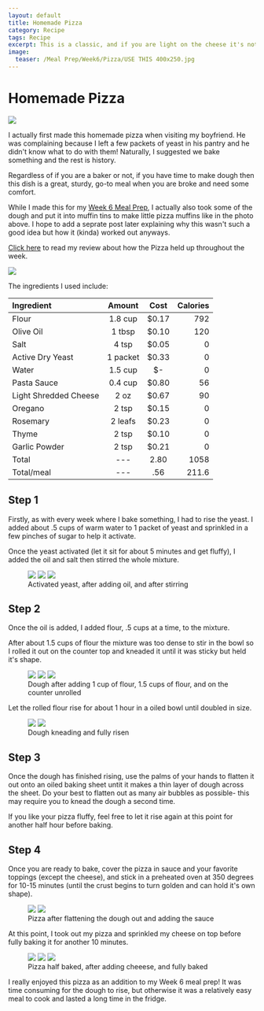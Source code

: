 ```yaml
---
layout: default
title: Homemade Pizza
category: Recipe
tags: Recipe
excerpt: This is a classic, and if you are light on the cheese it's not even that bad for you!
image:
  teaser: /Meal Prep/Week6/Pizza/USE THIS 400x250.jpg
---
```


# Homemade Pizza

<img src="{{ site.url }}/images/Meal Prep/Week6/Pizza/Final Product.jpg">

I actually first made this homemade pizza when visiting my boyfriend. He was complaining because I left a few packets of yeast in his pantry and he didn't know what to do with them! Naturally, I suggested we bake something and the rest is history. 

Regardless of if you are a baker or not, if you have time to make dough then this dish is a great, sturdy, go-to meal when you are broke and need some comfort. 

While I made this for my [Week 6 Meal Prep](http://underwriteyourlife.com/comingsoon/), I actually also took some of the dough and put it into muffin tins to make little pizza muffins like in the photo above. I hope to add a seprate post later explaining why this wasn't such a good idea but how it (kinda) worked out anyways. 

[Click here](http://underwriteyourlife.com/comingsoon/) to read my review about how the Pizza held up throughout the week. 

<img src="{{ site.url }}/images/Meal Prep/Week6/Pizza/0 Ingredients.jpg">

The ingredients I used include: 

**Ingredient** | **Amount** | **Cost** |   **Calories**
|:------------- |:-------------:| :-----:|   -----:|
Flour|	1.8	cup|	 $0.17 	|792
Olive Oil|	1	tbsp|	 $0.10 |	120
Salt|	4	tsp	| $0.05 |	0
Active Dry Yeast|	1	packet	| $0.33 |	0
Water|	1.5	cup|	 $-  | 	0
Pasta Sauce|	0.4	cup	| $0.80 |	56
Light Shredded Cheese	|2	oz	| $0.67 |	90
Oregano|	2	tsp	| $0.15 |	0
Rosemary|	2	leafs| $0.23 |	0
Thyme	|2	tsp	| $0.10 |	0
Garlic Powder	|2	tsp	| $0.21 |	0
Total | --- |2.80 |1058
Total/meal| --- |  .56| 211.6


<h2> Step 1 </h2>

Firstly, as with every week where I bake something, I had to rise the yeast. I added about .5 cups of warm water to 1 packet of yeast and sprinkled in a few pinches of sugar to help it activate. 

Once the yeast activated (let it sit for about 5 minutes and get fluffy), I added the oil and salt then stirred the whole mixture. 
<figure class="third">
  <img src="{{ site.url }}/images/Meal Prep/Week6/Pizza/1 Active Yeast.jpg">
  <img src="{{ site.url }}/images/Meal Prep/Week6/Pizza/2 Added Oil.jpg">
  <img src="{{ site.url }}/images/Meal Prep/Week6/Pizza/3 Stirred Oil.jpg">
	<figcaption> Activated yeast, after adding oil, and after stirring </figcaption>
</figure>


<h2> Step 2 </h2>

Once the oil is added, I added flour, .5 cups at a time, to the mixture. 

After about 1.5 cups of flour the mixture was too dense to stir in the bowl so I rolled it out on the counter top and kneaded it until it was sticky but held it's shape. 

<figure class="third">
  <img src="{{ site.url }}/images/Meal Prep/Week6/Pizza/4 one cup flour.jpg">
  <img src="{{ site.url }}/images/Meal Prep/Week6/Pizza/5 one and a half cups flour.jpg">
  <img src="{{ site.url }}/images/Meal Prep/Week6/Pizza/5.5 unrolled.jpg">
	<figcaption> Dough after adding 1 cup of flour, 1.5 cups of flour, and on the counter unrolled </figcaption>
</figure>

Let the rolled flour rise for about 1 hour in a oiled bowl until doubled in size. 

<figure class="half">
  <img src="{{ site.url }}/images/Meal Prep/Week6/Pizza/6 Rolled.jpg">
  <img src="{{ site.url }}/images/Meal Prep/Week6/Pizza/7 Risen.jpg">
	<figcaption> Dough kneading and fully risen </figcaption>
</figure>

<h2> Step 3 </h2>

Once the dough has finished rising, use the palms of your hands to flatten it out onto an oiled baking sheet untit it makes a thin layer of dough across the sheet. 
Do your best to flatten out as many air bubbles as possible- this may require you to knead the dough a second time.

If you like your pizza fluffy, feel free to let it rise again at this point for another half hour before baking. 

<h2> Step 4 </h2>

Once you are ready to bake, cover the pizza in sauce and your favorite toppings (except the cheese), and stick in a preheated oven at 350 degrees for 10-15 minutes (until the crust begins to turn golden and can hold it's own shape).
<figure class="half">
  <img src="{{ site.url }}/images/Meal Prep/Week6/Pizza/8 Flattened.jpg">
  <img src="{{ site.url }}/images/Meal Prep/Week6/Pizza/9 Added Sauce.jpg">
	<figcaption> Pizza after flattening the dough out and adding the sauce </figcaption>
</figure>

At this point, I took out my pizza and sprinkled my cheese on top before fully baking it for another 10 minutes. 

<figure class="third">
  <img src="{{ site.url }}/images/Meal Prep/Week6/Pizza/10 Half Baked (final).jpg">
  <img src="{{ site.url }}/images/Meal Prep/Week6/Pizza/11 Sprinkled Cheese (final).jpg">
  <img src="{{ site.url }}/images/Meal Prep/Week6/Pizza/12 Fully Baked (final).jpg">
	<figcaption> Pizza half baked, after adding cheeese, and fully baked </figcaption>
</figure>

I really enjoyed this pizza as an addition to my Week 6 meal prep! It was time consuming for the dough to rise, but otherwise it was a relatively easy meal to cook and lasted a long time in the fridge. 
